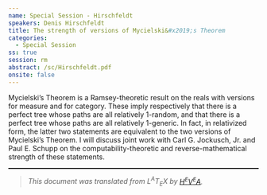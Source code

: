 ```yaml
---
name: Special Session - Hirschfeldt
speakers: Denis Hirschfeldt
title: The strength of versions of Mycielski&#x2019;s Theorem
categories:
  - Special Session
ss: true
session: rm
abstract: /sc/Hirschfeldt.pdf
onsite: false
---
```

<p>Mycielski&#x2019;s Theorem is a Ramsey-theoretic result on the reals withversions for measure and for category. These imply respectively thatthere is a perfect tree whose paths are all relatively 1-random, andthat there is a perfect tree whose paths are all relatively1-generic. In fact, in relativized form, the latter two statementsare equivalent to the two versions of Mycielski&#x2019;s Theorem. I willdiscuss joint work with Carl G. Jockusch, Jr. and Paul E. Schupp onthe computability-theoretic and reverse-mathematical strength of thesestatements.</p><!--CUT END -->
<!--HTMLFOOT-->
<!--ENDHTML-->
<!--FOOTER-->
<hr style="height:2"><blockquote class="quote"><em>This document was translated from L<sup>A</sup>T<sub>E</sub>X by
</em><a href="http://hevea.inria.fr/index.html"><em>H</em><em><span style="font-size:small"><sup>E</sup></span></em><em>V</em><em><span style="font-size:small"><sup>E</sup></span></em><em>A</em></a><em>.</em></blockquote>
